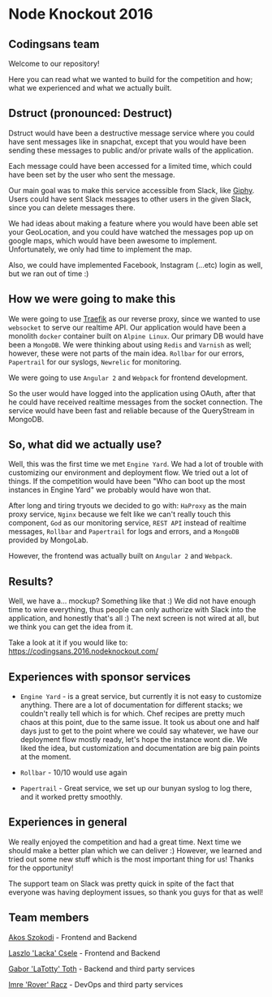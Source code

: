 # Node Knockout 2016
## Codingsans team

Welcome to our repository!

Here you can read what we wanted to build for the competition and how; what we experienced and what we actually built.

## Dstruct (pronounced: Destruct)

Dstruct would have been a destructive message service where you could have sent messages like in snapchat, except that you would have been sending these messages to public and/or private walls of the application.

Each message could have been accessed for a limited time, which could have been set by the user who sent the message.

Our main goal was to make this service accessible from Slack, like [Giphy](http://giphy.com/). Users could have sent Slack messages to other users in the given Slack, since you can delete messages there.

We had ideas about making a feature where you would have been able set your GeoLocation, and you could have watched the messages pop up on google maps, which would have been awesome to implement. Unfortunately, we only had time to implement the map.

Also, we could have implemented Facebook, Instagram (...etc) login as well, but we ran out of time :)

## How we were going to make this

We were going to use [Traefik](https://github.com/containous/traefik) as our reverse proxy, since we wanted to use `websocket` to serve our realtime API. Our application would have been a monolith `docker` container built on `Alpine Linux`. Our primary DB would have been a `MongoDB`. We were thinking about using `Redis` and `Varnish` as well; however, these were not parts of the main idea. `Rollbar` for our errors, `Papertrail` for our syslogs, `Newrelic` for monitoring.

We were going to use `Angular 2` and `Webpack` for frontend development.

So the user would have logged into the application using OAuth, after that he could have received realtime messages from the socket connection. The service would have been fast and reliable because of the QueryStream in MongoDB.

## So, what did we actually use?

Well, this was the first time we met `Engine Yard`. We had a lot of trouble with customizing our environment and deployment flow. We tried out a lot of things. If the competition would have been "Who can boot up the most instances in Engine Yard" we probably would have won that.

After long and tiring tryouts we decided to go with:
`HaProxy` as the main proxy service, `Nginx` because we felt like we can't really touch this component, `God` as our monitoring service, `REST API` instead of realtime messages, `Rollbar` and `Papertrail` for logs and errors, and a `MongoDB` provided by MongoLab.

However, the frontend was actually built on `Angular 2` and `Webpack`.

## Results?

Well, we have a... mockup? Something like that :) We did not have enough time to wire everything, thus people can only authorize with Slack into the application, and honestly that's all :) The next screen is not wired at all, but we think you can get the idea from it.

Take a look at it if you would like to: https://codingsans.2016.nodeknockout.com/

## Experiences with sponsor services

* `Engine Yard` - is a great service, but currently it is not easy to customize anything. There are a lot of documentation for different stacks; we couldn't really tell which is for which. Chef recipes are pretty much chaos at this point, due to the same issue. It took us about one and half days just to get to the point where we could say whatever, we have our deployment flow mostly ready, let's hope the instance wont die. We liked the idea, but customization and documentation are big pain points at the moment.

* `Rollbar` - 10/10 would use again

* `Papertrail` - Great service, we set up our bunyan syslog to log there, and it worked pretty smoothly.

## Experiences in general

We really enjoyed the competition and had a great time. Next time we should make a better plan which we can deliver :)
However, we learned and tried out some new stuff which is the most important thing for us! Thanks for the opportunity!

The support team on Slack was pretty quick in spite of the fact that everyone was having deployment issues, so thank you guys for that as well!

## Team members

[Akos Szokodi](https://www.linkedin.com/in/ákos-szokodi-14101486) - Frontend and Backend

[Laszlo 'Lacka' Csele](https://www.linkedin.com/in/lászló-csele-008754a5) - Frontend and Backend

[Gabor 'LaTotty' Toth](https://www.linkedin.com/in/latotty) - Backend and third party services

[Imre 'Rover' Racz](https://www.linkedin.com/in/imre-racz-a48a3095) - DevOps and third party services
